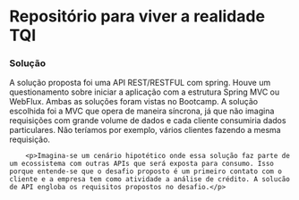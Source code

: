 # Repositório para viver a realidade TQI

<div>
        <h3>Solução</h3>
        <p>A solução proposta foi uma API REST/RESTFUL com spring. Houve um questionamento sobre iniciar a aplicação com a estrutura Spring MVC ou WebFlux. Ambas as soluções foram vistas no Bootcamp. A solução escolhida foi a MVC que opera de maneira síncrona, já que não imagina requisições com grande volume de dados e cada cliente consumiria dados particulares. Não teríamos por exemplo, vários clientes fazendo a mesma requisição.</p>

        <p>Imagina-se um cenário hipotético onde essa solução faz parte de um ecossistema com outras APIs que será exposta para consumo. Isso porque entende-se que o desafio proposto é um primeiro contato com o cliente e a empresa tem como atividade a análise de crédito. A solucão de API engloba os requisitos propostos no desafio.</p>
        
</div>

